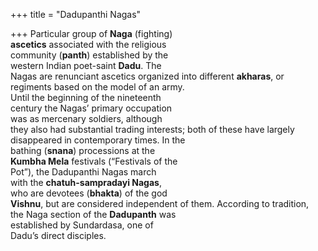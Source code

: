 +++
title = "Dadupanthi Nagas"

+++
Particular group of **Naga** (fighting)  
**ascetics** associated with the religious  
community (**panth**) established by the  
western Indian poet-saint **Dadu**. The  
Nagas are renunciant ascetics organized into different **akharas**, or regiments based on the model of an army.  
Until the beginning of the nineteenth  
century the Nagas’ primary occupation  
was as mercenary soldiers, although  
they also had substantial trading interests; both of these have largely disappeared in contemporary times. In the  
bathing (**snana**) processions at the  
**Kumbha Mela** festivals (“Festivals of the  
Pot”), the Dadupanthi Nagas march  
with the **chatuh-sampradayi Nagas**,  
who are devotees (**bhakta**) of the god  
**Vishnu**, but are considered independent of them. According to tradition,  
the Naga section of the **Dadupanth** was  
established by Sundardasa, one of  
Dadu’s direct disciples.